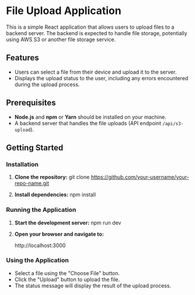 # File Upload Application

This is a simple React application that allows users to upload files to a backend server. The backend is expected to handle file storage, potentially using AWS S3 or another file storage service.

## Features

- Users can select a file from their device and upload it to the server.
- Displays the upload status to the user, including any errors encountered during the upload process.

## Prerequisites

- **Node.js** and **npm** or **Yarn** should be installed on your machine.
- A backend server that handles the file uploads (API endpoint `/api/s3-upload`).

## Getting Started

### Installation

1. **Clone the repository:**
    git clone https://github.com/your-username/your-repo-name.git

2. **Install dependencies:**
    npm install

### Running the Application

1. **Start the development server:**
    npm run dev

2. **Open your browser and navigate to:**

    http://localhost:3000


### Using the Application

- Select a file using the "Choose File" button.
- Click the "Upload" button to upload the file.
- The status message will display the result of the upload process.

